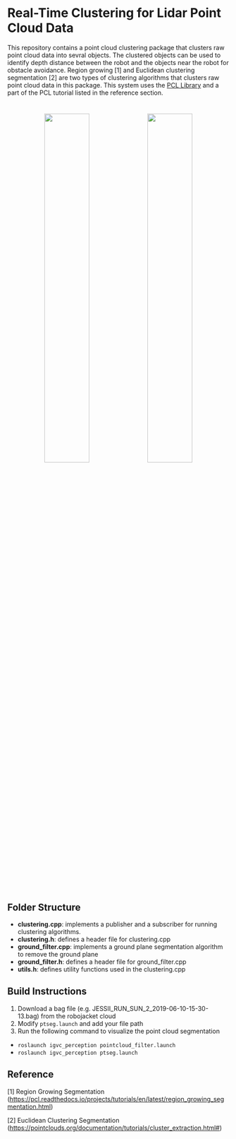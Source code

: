 # Real-Time Clustering for Lidar Point Cloud Data

This repository contains a point cloud clustering package that clusters raw point cloud data into sevral objects.
The clustered objects can be used to identify depth distance between the robot and the objects near the robot for obstacle avoidance.
Region growing [1] and Euclidean clustering segmentation [2] are two types of clustering algorithms that clusters raw point cloud data in this package. 
This system uses the [PCL Library](https://pcl.readthedocs.io/projects/tutorials/en/latest/index.html) and a part of the PCL tutorial listed in the reference section.

<h1 align="center">
<img src="https://github.com/RoboJackets/igvc-software/blob/feat/pointcloud_clustering/igvc_perception/src/pointcloud_segmentation/example/example.png" width="45%" /> <img src="https://github.com/RoboJackets/igvc-software/blob/feat/pointcloud_clustering/igvc_perception/src/pointcloud_segmentation/example/raw_lidar%20points.png" width="45%" />
</h1>

## Folder Structure 
+ **clustering.cpp**: implements a publisher and a subscriber for running clustering algorithms.
+ **clustering.h**: defines a header file for clustering.cpp
+ **ground_filter.cpp**: implements a ground plane segmentation algorithm to remove the ground plane
+ **ground_filter.h**: defines a header file for ground_filter.cpp
+ **utils.h**: defines utility functions used in the clustering.cpp

## Build Instructions 

1. Download a bag file (e.g. JESSII_RUN_SUN_2_2019-06-10-15-30-13.bag) from the robojacket cloud
2. Modify `ptseg.launch` and add your file path
3. Run the following command to visualize the point cloud segmentation 
+ `roslaunch igvc_perception pointcloud_filter.launch`
+ `roslaunch igvc_perception ptseg.launch` 

## Reference 
[1] Region Growing Segmentation (https://pcl.readthedocs.io/projects/tutorials/en/latest/region_growing_segmentation.html) 

[2] Euclidean Clustering Segmentation (https://pointclouds.org/documentation/tutorials/cluster_extraction.html#)
